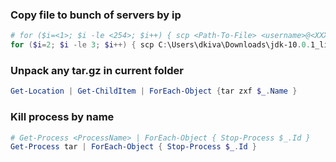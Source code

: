 
### Copy file to bunch of servers by ip
```ps1
# for ($i=<1>; $i -le <254>; $i++) { scp <Path-To-File> <username>@<XXX.XXX.XXX>.$($i):<Path-On-server> }
for ($i=2; $i -le 3; $i++) { scp C:\Users\dkiva\Downloads\jdk-10.0.1_linux-x64_bin.rpm divanov@172.30.30.$($i):~/jdk-10.0.1_linux-x64_bin.rpm }
```

### Unpack any tar.gz in current folder
```ps1
Get-Location | Get-ChildItem | ForEach-Object {tar zxf $_.Name }
```

### Kill process by name
```ps1
# Get-Process <ProcessName> | ForEach-Object { Stop-Process $_.Id }
Get-Process tar | ForEach-Object { Stop-Process $_.Id }
```
